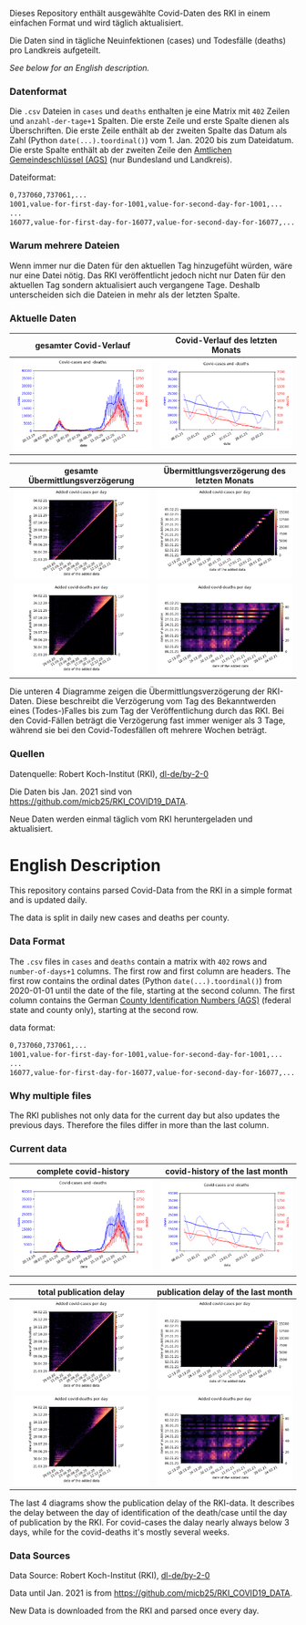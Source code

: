 Dieses Repository enthält ausgewählte Covid-Daten des RKI in einem einfachen Format und wird täglich aktualisiert.

Die Daten sind in tägliche Neuinfektionen (cases) und Todesfälle (deaths) pro Landkreis aufgeteilt.

*See below for an English description.*

### Datenformat

Die `.csv` Dateien in `cases` und `deaths` enthalten je eine Matrix mit `402` Zeilen und `anzahl-der-tage+1` Spalten. Die erste Zeile und erste Spalte dienen als Überschriften.
Die erste Zeile enthält ab der zweiten Spalte das Datum als Zahl (Python `date(...).toordinal()`) vom 1. Jan. 2020 bis zum Dateidatum.
Die erste Spalte enthält ab der zweiten Zeile den [Amtlichen Gemeindeschlüssel (AGS)](https://de.wikipedia.org/wiki/Amtlicher_Gemeindeschl%C3%BCssel) (nur Bundesland und Landkreis).

Dateiformat:

    0,737060,737061,...
    1001,value-for-first-day-for-1001,value-for-second-day-for-1001,...
    ...
    16077,value-for-first-day-for-16077,value-for-second-day-for-16077,...

### Warum mehrere Dateien
Wenn immer nur die Daten für den aktuellen Tag hinzugefüht würden, wäre nur eine Datei nötig. Das RKI veröffentlicht jedoch nicht nur Daten für den aktuellen Tag sondern aktualisiert auch vergangene Tage. Deshalb unterscheiden sich die Dateien in mehr als der letzten Spalte.

### Aktuelle Daten

gesamter Covid-Verlauf | Covid-Verlauf des letzten Monats
-|-
![Neue Daten (all)](plots/new_data_all.png) | ![Neue Daten (28d)](plots/new_data_28d.png)

gesamte Übermittlungsverzögerung | Übermittlungsverzögerung des letzten Monats
-|-
![Veröffentlichungsverzögerung Fälle (all)](plots/delay_cases_all.png) | ![Veröffentlichungsverzögerung Fälle (28d)](plots/delay_cases_28d.png)
![Veröffentlichungsverzögerung Tode (all)](plots/delay_deaths_all.png) | ![Veröffentlichungsverzögerung Tode (28d)](plots/delay_deaths_28d.png)

Die unteren 4 Diagramme zeigen die Übermittlungsverzögerung der RKI-Daten. Diese beschreibt die Verzögerung vom Tag des Bekanntwerden eines (Todes-)Falles bis zum Tag der Veröffentlichung durch das RKI. Bei den Covid-Fällen beträgt die Verzögerung fast immer weniger als 3 Tage, während sie bei den Covid-Todesfällen oft mehrere Wochen beträgt.


### Quellen

Datenquelle: Robert Koch-Institut (RKI), [dl-de/by-2-0](https://www.govdata.de/dl-de/by-2-0)

Die Daten bis Jan. 2021 sind von https://github.com/micb25/RKI_COVID19_DATA.

Neue Daten werden einmal täglich vom RKI heruntergeladen und aktualisiert.


# English Description

This repository contains parsed Covid-Data from the RKI in a simple format and is updated daily.

The data is split in daily new cases and deaths per county.


### Data Format

The `.csv` files in `cases` and `deaths` contain a matrix with `402` rows and `number-of-days+1` columns. The first row and first column are headers.
The first row contains the ordinal dates (Python `date(...).toordinal()`) from 2020-01-01 until the date of the file, starting at the second column.
The first column contains the German [County Identification Numbers (AGS)](https://de.wikipedia.org/wiki/Amtlicher_Gemeindeschl%C3%BCssel) (federal state and county only), starting at the second row.

data format:

    0,737060,737061,...
    1001,value-for-first-day-for-1001,value-for-second-day-for-1001,...
    ...
    16077,value-for-first-day-for-16077,value-for-second-day-for-16077,...

### Why multiple files

The RKI publishes not only data for the current day but also updates the previous days. Therefore the files differ in more than the last column.

### Current data

complete covid-history | covid-history of the last month
-|-
![new data (all)](plots/new_data_all.png) | ![new data (28d)](plots/new_data_28d.png)

total publication delay | publication delay of the last month
-|-
![publication delay cases (all)](plots/delay_cases_all.png) | ![publication delay cases (28d)](plots/delay_cases_28d.png)
![publication delay deaths (all)](plots/delay_deaths_all.png) | ![publication delay deaths (28d)](plots/delay_deaths_28d.png)

The last 4 diagrams show the publication delay of the RKI-data. It describes the delay between the day of identification of the death/case until the day of publication by the RKI. For covid-cases the dalay nearly always below 3 days, while for the covid-deaths it's mostly several weeks.

### Data Sources

Data Source: Robert Koch-Institut (RKI), [dl-de/by-2-0](https://www.govdata.de/dl-de/by-2-0)

Data until Jan. 2021 is from https://github.com/micb25/RKI_COVID19_DATA.

New Data is downloaded from the RKI and parsed once every day.
